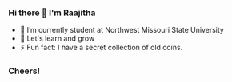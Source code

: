 ### Hi there 👋 I'm Raajitha
- 🔭 I’m currently student at Northwest Missouri State University
- 🌱 Let's learn and grow 
- ⚡ Fun fact: I have a secret collection of old coins.
### Cheers!

